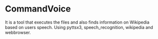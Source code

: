 # CommandVoice
It is a tool that executes the files and also finds information on Wikipedia based on users speech. Using pyttsx3, speech_recognition, wikipedia and webbrowser.
